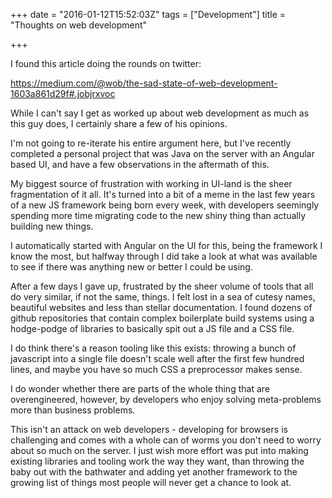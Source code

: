 +++
date = "2016-01-12T15:52:03Z"
tags = ["Development"]
title = "Thoughts on web development"

+++

I found this article doing the rounds on twitter:

https://medium.com/@wob/the-sad-state-of-web-development-1603a861d29f#.jobjrxvoc

While I can't say I get as worked up about web development as much as this guy does, I certainly share a few of his opinions.

I'm not going to re-iterate his entire argument here, but I've recently completed a personal project that was Java on the server with an Angular based UI, and have a few observations in the aftermath of this.

My biggest source of frustration with working in UI-land is the sheer fragmentation of it all.  It's turned into a bit of a meme in the last few years of a new JS framework being born every week, with developers seemingly spending more time migrating code to the new shiny thing than actually building new things.

I automatically started with Angular on the UI for this, being the framework I know the most, but halfway through I did take a look at what was available to see if there was anything new or better I could be using.

After a few days I gave up, frustrated by the sheer volume of tools that all do very similar, if not the same, things.  I felt lost in a sea of cutesy names, beautiful websites and less than stellar documentation.  I found dozens of github repositories that contain complex boilerplate build systems using a hodge-podge of libraries to basically spit out a JS file and a CSS file.

I do think there's a reason tooling like this exists: throwing a bunch of javascript into a single file doesn't scale well after the first few hundred lines, and maybe you have so much CSS a preprocessor makes sense.

I do wonder whether there are parts of the whole thing that are overengineered, however, by developers who enjoy solving meta-problems more than business problems.

This isn't an attack on web developers - developing for browsers is challenging and comes with a whole can of worms you don't need to worry about so much on the server.  I just wish more effort was put into making existing libraries and tooling work the way they want, than throwing the baby out with the bathwater and adding yet another framework to the growing list of things most people will never get a chance to look at.